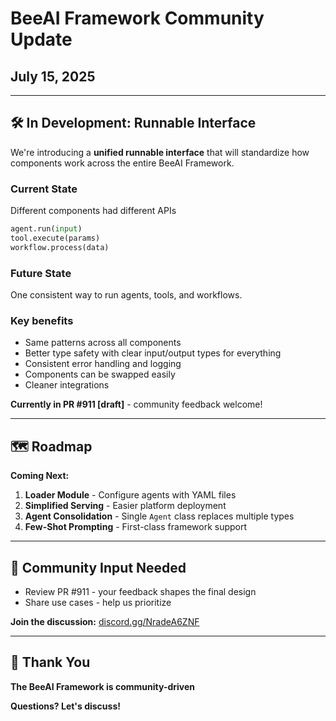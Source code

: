 # BeeAI Framework Community Update

## July 15, 2025

---

## 🛠️ In Development: Runnable Interface

We're introducing a **unified runnable interface** that will standardize how components work across the entire BeeAI Framework.

### Current State

Different components had different APIs

```python
agent.run(input)
tool.execute(params)  
workflow.process(data)
```

### Future State

One consistent way to run agents, tools, and workflows.

### Key benefits

- Same patterns across all components
- Better type safety with clear input/output types for everything
- Consistent error handling and logging
- Components can be swapped easily
- Cleaner integrations

**Currently in PR #911 [draft]** - community feedback welcome!

---

## 🗺️ Roadmap

**Coming Next:**
1. **Loader Module** - Configure agents with YAML files
2. **Simplified Serving** - Easier platform deployment
3. **Agent Consolidation** - Single `Agent` class replaces multiple types
4. **Few-Shot Prompting** - First-class framework support

---

## 💬 Community Input Needed

- Review PR #911 - your feedback shapes the final design
- Share use cases - help us prioritize

**Join the discussion:** [discord.gg/NradeA6ZNF](https://discord.gg/NradeA6ZNF)

---

## 🙏 Thank You

**The BeeAI Framework is community-driven**

**Questions? Let's discuss!**
